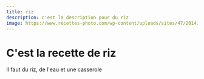 ```yaml
---
title: riz
description: c'est la description pour du riz
image: https://www.recettes-photo.com/wp-content/uploads/sites/47/2014/02/max-griss-cLnuyhnuaTc-unsplash-1-1638x2048.jpg
---
```


# C'est la recette de riz

Il faut du riz, de l'eau et une casserole
